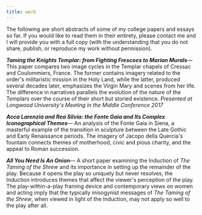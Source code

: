 ```yaml
---
title: work
---
```

The following are short abstracts of some of my college papers and essays so far. If you would like to read them in their entirety, please contact me and I will provide you with a full copy (with the understanding that you do not share, publish, or reproduce my work without permission).

***Taming the Knights Templar: from Fighting Frescoes to Marian Murals***—
This paper compares two image cycles in the Templar chapels of Cressac and Coulommiers, France. The former contains imagery related to the order's militaristic mission in the Holy Land, while the latter, produced several decades later, emphasizes the Virgin Mary and scenes from her life. The difference in narratives parallels the evolution of the nature of the Templars over the course of their short but storied existence.
*Presented at Longwood University's Meeting in the Middle Conference 2017*

***Acca Larenzia and Rea Silvia: the Fonte Gaia and Its Complex Iconographical Themes***—
An analysis of the Fonte Gaia in Siena, a masterful example of the transition in sculpture between the Late Gothic and Early Renaissance periods. The imagery of Jacopo della Quercia's fountain connects themes of motherhood, civic and pious charity, and the appeal to Roman succession.

***All You Need Is An Onion***—
A short paper examining the Induction of *The Taming of the Shrew* and its importance in setting up the remainder of the play. Because it opens the play so uniquely but never resolves, the Induction introduces themes that affect the viewer's perception of the play. The play-within-a-play framing device and contemporary views on women and acting imply that the typically misogynist messages of *The Taming of the Shrew*, when viewed in light of the Induction, may not apply so well to the play after all.
